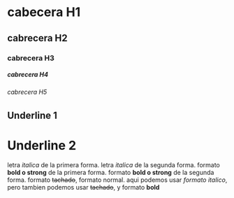 # cabecera H1
## cabrecera H2
### cabrecera H3
##### cabrecera H4
###### cabrecera H5

Underline 1
------------

Underline 2
============


letra *italica* de la primera forma.
letra _italica_ de la segunda forma.
formato **bold o strong** de la primera forma.
formato __bold o strong__ de la segunda forma.
formato ~~tachado~~, formato normal.
aqui podemos usar *formato italico*, pero tambien podemos usar ~~tachado~~, y formato __bold__